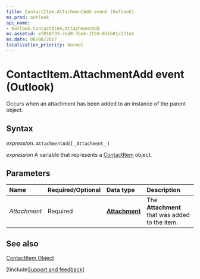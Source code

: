 ```yaml
---
title: ContactItem.AttachmentAdd event (Outlook)
ms.prod: outlook
api_name:
- Outlook.ContactItem.AttachmentAdd
ms.assetid: ef818f33-7ed8-7beb-1fb8-83eb01c271a5
ms.date: 06/08/2017
localization_priority: Normal
---
```



# ContactItem.AttachmentAdd event (Outlook)

Occurs when an attachment has been added to an instance of the parent object.


## Syntax

_expression_. `AttachmentAdd`( `_Attachment_` )

_expression_ A variable that represents a [ContactItem](Outlook.ContactItem.md) object.


## Parameters



|Name|Required/Optional|Data type|Description|
|:-----|:-----|:-----|:-----|
| _Attachment_|Required| **[Attachment](Outlook.Attachment.md)**|The  **Attachment** that was added to the item.|

## See also


[ContactItem Object](Outlook.ContactItem.md)

[!include[Support and feedback](~/includes/feedback-boilerplate.md)]